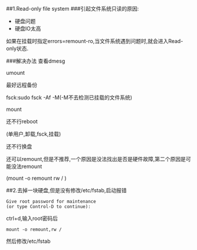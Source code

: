 ##1.Read-only file system
###引起文件系统只读的原因:
* 硬盘问题
* 硬盘IO太高

如果在挂载时指定errors=remount-ro,当文件系统遇到问题时,就会进入Read-only状态.

###解决办法
查看dmesg

umount

最好远程备份

fsck:sudo fsck -Af -M(-M不去检测已挂载的文件系统)

mount

还不行reboot

(单用户,卸载,fsck,挂载)

还不行换盘

还可以remount,但是不推荐,一个原因是没法找出是否是硬件故障,第二个原因是可能没法remount

(mount -o remount rw / )

##2.去掉一块硬盘,但是没有修改/etc/fstab,启动报错

    Give root password for maintenance
    (or type Control-D to continue):

ctrl+d,输入root密码后
    
    mount -o remount,rw /

然后修改/etc/fstab   